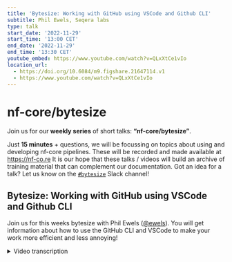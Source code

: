 ```yaml
---
title: 'Bytesize: Working with GitHub using VSCode and Github CLI'
subtitle: Phil Ewels, Seqera labs
type: talk
start_date: '2022-11-29'
start_time: '13:00 CET'
end_date: '2022-11-29'
end_time: '13:30 CET'
youtube_embed: https://www.youtube.com/watch?v=QLxXtCe1vIo
location_url:
  - https://doi.org/10.6084/m9.figshare.21647114.v1
  - https://www.youtube.com/watch?v=QLxXtCe1vIo
---
```


# nf-core/bytesize

Join us for our **weekly series** of short talks: **“nf-core/bytesize”**.

Just **15 minutes** + questions, we will be focussing on topics about using and developing nf-core pipelines.
These will be recorded and made available at <https://nf-co.re>
It is our hope that these talks / videos will build an archive of training material that can complement our documentation. Got an idea for a talk? Let us know on the [`#bytesize`](https://nfcore.slack.com/channels/bytesize) Slack channel!

## Bytesize: Working with GitHub using VSCode and Github CLI

Join us for this weeks bytesize with Phil Ewels ([@ewels](https://github.com/ewels/)). You will get information about how to use the GitHub CLI and VSCode to make your work more efficient and less annoying!

<details markdown="1"><summary>Video transcription</summary>
:::note
The content has been edited to make it reader-friendly
:::

[0:01](https://www.youtube.com/watch?v=QLxXtCe1vIo&t=1)
(host) Hello, everyone, welcome to today's bytesize talk. If anyone is interested to ever give a bytesize talk, please contact me on Slack. We are always happy for new speakers. And of today's topic, we're looking at using CLI client for GitHub and VScode when working with Git with Phil.

[0:25](https://www.youtube.com/watch?v=QLxXtCe1vIo&t=25)
Thank you very much, everybody, and thanks for the intro, Fran. Please do jump in if you have any ideas for nf-core talks or would like to talk about a pipeline you're working on or just anything you're interested in, really, please do give us a shout on the nf-core Slack. We've got the bytesize channel, and we're always looking for people, new speakers and new topics. And even just ideas for topics is great to have. We keep a big list of things and we try and rotate through them, but we've got a bit low on ideas lately, which is why you've got me talking to you today with another slightly last minute topic. But it's a bit fun, and this is one that has been bouncing around for a little while.

[1:10](https://www.youtube.com/watch?v=QLxXtCe1vIo&t=70)
The topic today is using Git and GitHub and different ways of interacting with that and managing your workflow. It's a topic I've been quietly ignoring for as long as I possibly could, because I think it's a bit of a Pandora's box. The way that you interact with Git and the way that you have these workflows is a very personal thing. Everyone tends to have their own preferred way of doing things, their own setup. It depends on what your preferences are, whether you like graphical tools or command line tools. It depends on how long you've been using these tools, how familiar you are with them. It depends what order you learned things in and what tools were available when. This is by no means an authoritative guide whatsoever. I don't expect anyone else to end up with the same workflow as me, but it's just to give you a taste of some of the different tools which are available, talk through a little bit of when you might find them useful and why. Maybe we can have a lively discussion at the end where you guys chime in and say, there's a much better way to do that! Don't ever do it that way because that's terrible! And hopefully we might even have another talk or two queued up after this where people go into other workflows and maybe talk about other ways to do things. I know that Edmund had some fancy ideas with tools that I'm not familiar with.

[2:30](https://www.youtube.com/watch?v=QLxXtCe1vIo&t=150)
Okay, sorry, I'm rambling. Let's get on with it. There are not really any slides for this talk. It's just me freestyling it. We'll crack on and I'm going to start off by, okay, there's like two slides. I dug out these old slides from a talk in 2010, an in-person hackathon, just to do a quick recap of what is Git and what does the terminology mean? Just for any of you who are watching, you might be fairly new to this. Git is a source version control software or source code software version handling user, whatever set of words in different order. When you're writing code, you can keep control of the history of the files of the code you're working and you can collaborate with others using this tool.

[3:19](https://www.youtube.com/watch?v=QLxXtCe1vIo&t=199)
With Git, you have a repository, which is your project, and then you have all the code within it. Each time you do some work, you hit a checkpoint and you can make a commit, which is like a bundle of work and you keep working and you make another commit and another commit. Each of those commits is like a point in time and a history. With Git, you can also branch at any point where you go off and work on two different things side by side and you can also then merge those branches back in together. This is typically used if you're multiple people working on one repository or if you're working on different features in parallel, and it's always good practice to work on a branch. But you don't end up - especially if you're waiting for other people to review a certain bit of code or something - you can work on things asynchronously.

[4:11](https://www.youtube.com/watch?v=QLxXtCe1vIo&t=251)
Repositories can also be forked, which means you make a copy of a repository from one account to another one on GitHub, for example. Here I've made a fork of an nf-core repository to my own personal account and that duplicates everything, but GitHub also knows that my fork came from that one. When I'm using Git locally, the Git client can interact with the different remote repositories, which are sat on GitHub rather than on my computer. I can then do development on my own fork and a bit like working on a different branch, I can then make a pull request to merge those changes back into the original repository, which I came from, which is usually called the upstream repository. Okay, that was Git, the quickest intro you've ever seen. Hopefully everyone that's watching is fairly familiar with Git already.

[5:06](https://www.youtube.com/watch?v=QLxXtCe1vIo&t=306)
To do today's talk, I thought I would just do some work with you guys,let's just live demo it. I'm going to start off using VScode and then afterwards I'm going to introduce you to the GitHub command line interface with the CLI tool and touch on a couple of different ways that I personally use it. All of the stuff with VScode, there's this documentation page, which I found. I'm just going to pop the link into the bytesize channel in Slack because it talks in more detail about the stuff I'm going to talk about now and how to use Git within VScode, because there's a lot of stuff you can do. If in doubt, go and check that out and don't listen to me.

[5:47](https://www.youtube.com/watch?v=QLxXtCe1vIo&t=347)
The first thing I'm going to do is, I found this bytesize talk from a couple of weeks ago, where Chris gave a really nice talk about using custom scripts in Nextflow. And I noticed that Fran does an amazing job of bytesize maintenance, but she hasn't yet added the YouTube URL to the webpage. I found something to do. The video is on YouTube, but it's not linked into that page. Nice simple thing for us to do, you can just jump in and add this URL. I'm going to copy that YouTube URL and then on the nf-core website, you can always just scroll down to the bottom to find the URL of the source file, which the web page is generated from. Or you can click the edit button, I'm going to click the edit button. This takes us to github.com and I'm now looking at the markdown file here.

[6:33](https://www.youtube.com/watch?v=QLxXtCe1vIo&t=393)
I could actually just edit this directly in GitHub, but that's not very much fun. I'm going to do this first bit using Gitpod, which I previously gave a couple of talks about using Gitpod. And it's actually the main reason that I started using VScode to manage Git rather than the command line, because when you're running in a Gitpod environment, you're in VScode by default, basically. And everything is there for you. I've just spun up a new environment. If you're not familiar with, with VS, with Gitpod, it's running on Gitpod servers now and I'm in VScode and it's just putting on a code for me here.

[7:12](https://www.youtube.com/watch?v=QLxXtCe1vIo&t=432)
It was "markdown", "events", "2023"... no, "2022", sorry. And what was the file called? bytesize_custom_scripts. Okay. And you can see up here, I think the other ones will have, yeah, YouTube embed. That's the change I'm going to make and just paste the YouTube URL. Maybe it should be the proper one that was not a short one. Okay. That's my change. It's pretty simple.

[7:50](https://www.youtube.com/watch?v=QLxXtCe1vIo&t=470)
What next? So I actually have a terminal down here, but I'm going to ignore that for now. at the moment I'm working on just the main master branch of of the repository. That was what's selected here. When I launched Gitpod, I could equally be running on a on a local client of a repository that I cloned manually, but anyway, I'm on the master branch. In fact, you can see it down here in Gitpod in VScode. The main thing I'm going to be using here is this button on the left-hand side of VScode called "source control". If I click on here, this is where I manage all the changes I'm doing and interact with Git. And this is the same if you're working locally or Gitpod, forget about the Gitpod thing for now.

[8:33](https://www.youtube.com/watch?v=QLxXtCe1vIo&t=513)
The first thing I want to do is I want to make this on a feature branch. Like I said, I don't want to do it directly on master. And so you can either click this (you can see it came up with this option there) "create new branch", and you can also do it through this dropdown menu. "branch" and I'm going to do `create branch`, I'm going to do "bytesize add YouTube", okay. Now you can see that has changed down here now, and now I'm running on a different branch, which is just local.

[9:04](https://www.youtube.com/watch?v=QLxXtCe1vIo&t=544)
When you're using Git, you have different phases of using files. And the first thing is when you've made a change to a file, it's called unstaged and I need to first stage that file. It's ready to be committed and then I do the commit. You can see down here, it says there's some changes here, but nothing is actually staged for a commit yet. First things first, I can double click on this and it shows loads up a diff here so I can see what's changed in that file, which is really, really nice to be able to just quickly double check what's changed and make sure that it looks as I expect.

[9:40](https://www.youtube.com/watch?v=QLxXtCe1vIo&t=580)
That looks good. And then I'm going to hit this plus button, it says `stage changes` and it pops from "changes" up to "stage changes". You can imagine I could have lots and lots of files here under "changes", and then I just stage the ones I want to. And I can unstage it again and I have a feeling you can either be clever about staging parts of the file and stuff within VScode if you want to.

[10:03](https://www.youtube.com/watch?v=QLxXtCe1vIo&t=603)
I'm going to stage that and then I'm going to type up here a commit message, "added YouTube log to bytesize", and when I hit commit... great. That has now done `git add` to add the files and it's done `git commit` to make a commit, but it's still on the local copy of the repository, which I have on Gitpod. And GitHub doesn't yet know about it.

[10:30](https://www.youtube.com/watch?v=QLxXtCe1vIo&t=630)
The next thing to do is I'm going to click `publish branch`, which is going to push this new branch that I created back to GitHub. Okay, that's gone and it's even come up with a little thing saying, do I want to create a pull request? First, I'm just going to show you on the nf-core repository here. Look, it's saying I've created a new branch here. That's correctly gone to GitHub. Oh, I was too slow, I could have clicked "create GitHub". That's the end of the Git source control part of VSCode. The source control bit is pretty blunt. It works with GitLab or BitBucky or anything, it's not specific to GitHub. The next part then is specific to just GitHub within VSCode and that comes down to this next one here.

[11:16](https://www.youtube.com/watch?v=QLxXtCe1vIo&t=676)
I can't actually remember if this is a plugin for VSCode or if it just comes with a vanilla install, because it's always been there since I first started using VSCode and so I'm not sure, I have a feeling it's part of a vanilla VSCode. I'm going to click GitHub and it gives me a whole bunch of stuff to head to here. I can navigate the pull requests for this repository and the issues and look at all of these as if I was browsing the website itself. I don't do this very often, you can tell. I can open up the description as if I was browsing GitHub without going off to the website, but right now what I want to do is I want to create a new pull request and I'm going to do that by clicking up here.

[12:00](https://www.youtube.com/watch?v=QLxXtCe1vIo&t=720)
I could, of course, do all this through the GitHub web interface, which is what I usually do. I usually go in and hit `compare` and `pull request` and do it through GitHub, but this is about VSCode, so I'm going to do it in VSCode. The interface looks pretty similar to the web, I'm saying, where is it coming from? It's coming from this repository from this branch I just created and I want it to go into the master branch. I'm going to add a title for the pull request and a description. And you can see, we've got the changes down here and I can double click and look at those changes and again, see the diff. That is done.

[12:38](https://www.youtube.com/watch?v=QLxXtCe1vIo&t=758)
What do I do now? I've forgotten. Where's the button? `Create`. I'm blind. You can see I could create it as a draft if I want to, but I'm just going to hit `create` and off it goes and it's created a pull request. It's now opened up pull request also within VSCode and you can say there's like a similar thing where I can leave comments and assign reviews and everything. And of course it looks just like the native GitHub interface here. That's it. Without leaving VSCode, I've just made changes up here. I added them to source control, made a new branch, committed them, pushed that branch and then in the GitHub interface, I then created a new pull request and it's ready for someone else to review and merge. Pretty cool.

[13:25](https://www.youtube.com/watch?v=QLxXtCe1vIo&t=805)
You can also then see that I can do reviewing of other people's pull requests and that's going to be what I come on to next. It's what a big part of being part of a community is about, not just doing your own work and pushing it to other people, but also looking at other people's code, reviewing it and merging it in. You can see within the GitHub tab here, again, I can also see all these pull requests and look through them. And it's the same as looking at the list within GitHub, but it also have some different views such as waiting for my review and assigned to me and stuff. I can also look at Fran's pull request here, see the changes that she made and see whether I agree with her pull request and stuff.

[14:12](https://www.youtube.com/watch?v=QLxXtCe1vIo&t=852)
What was I going to do with this next? I think this might be where... Yeah. Okay. I was going to update this to the local branch. One more thing about this on VScode before I go on, which is within VScode, you also have a terminal browser, "terminal", "new terminal". If you want to, you can still do the Git stuff that you might be more used to in the terminal down here within VScode, which is good if you're limited to using VScode on Git or whatever. I can still do `git status` and `git checkout master`, because you can see I'm still on this feature branch down here. What's that? So you have both of those options when you're working within VScode.

[15:06](https://www.youtube.com/watch?v=QLxXtCe1vIo&t=906)
The next thing. This is as far as I'm going to go with VScode, you can do lots more stuff in VScode. There's also a lot of really cool plugins, which I'm not really going to talk about. One of the ones which is very commonly used is called git lens, which is really powerful. And you can just do tons of stuff with it. It has lots of core analysis. One of the things I quite like is if you have it installed, this is on Gitpod. I open up VScode for, this is my local VScode now running with a local repository. If I look at a file and if I hover over a line long enough, Git lens should... it's not going to do it. Okay. And maybe I've disabled it or something. I think I have a feeling I might have disabled it the other day, but it will show up a history of that line of code, which is pretty cool. Something else I can do. Sorry, I keep thinking of things as I go along.

[16:07](https://www.youtube.com/watch?v=QLxXtCe1vIo&t=967)
These buttons up here, these will actually walk you through the history of a file as well. I can click that button. That's why it's because there's no history. Okay. I'm not quite sure what's going on in this live demo, but it's clearly not working. But usually if you click these buttons, you can walk through the history of that file through the different commits and see what changes each time, which is pretty cool. Yeah, I don't quite know what I've done to Git lens, but it's really unhappy. Apologies.

[16:38](https://www.youtube.com/watch?v=QLxXtCe1vIo&t=998)
Next up, GitHub command line. I'm a bit of a command line junkie, so I quite like this. And this has been a real game changer for me, this command line tool. Usually when you're working with Git on the command line, you'll be used to doing things like... I'm just going to switch to my fork here. You'll be used to doing things like `git clone`, you know, to clone a repository, you'll do `git clone`, blah, blah, blah. And you'll do `git add`, `git commit`, and all these commands with git. That's not what I'm talking about. The git command line is obviously central to working on the command line.

[17:26](https://www.youtube.com/watch?v=QLxXtCe1vIo&t=1046)
This is the GitHub command line, which is `gh`. And this is specifically for interacting with GitHub. First thing is that differentiation. You can just do `brew install` if you're on a Mac, but it's pretty easy installation. And if I do `gh --help`, it tells you about how to use it. I think one of the first things you have to do is you have to do `gh auth`, which just opens up a window to log into GitHub. Once you have the GitHub command line installed, you can do some stuff really, really nicely. One of my favorite things is you can clone repositories using a gh command instead of a git. And it's just as `git clone`, but it's a little bit more clever. It's especially useful when you're working on a fork. this is my personal fork of the nf-core website here. Now, if I'm in a blank directory here, if I do copy that command I just pasted, it's going to clone that repo for me, exactly the same as if I did `git clone`. Sorry, I should have used a smaller repository, there we go. And then if I go into that directory, it looks exactly the same as if I'd done `git clone`. But one of the clever things it's done is it has already set up two remotes for me. It knows about my fork's origin remote, which is what git would have done if I just cloned it normally, but it's also, because it was a GitHub client, knows that I forked this from the main nf-core repository, so it's already created a separate remote called upstream, which is just really helpful because it's just one fewer step and it's just there and it's just easier. that's one of the simplest things you can do with GitHub.

[19:03](https://www.youtube.com/watch?v=QLxXtCe1vIo&t=1143)
What else can you do? You can do everything you would do on the web through a command line with the GitHub command line. You can do `gh repo` and it knows, that the current directory is in a cloned GitHub repository, so it knows which repository I'm talking about. And I can do `gh repo view`, it asks me "which is the one?", it does that once... And now I'm looking at the readme for this, that's cool. I can do `--web` and it always just opens a tab in your browser. It's a really quick way to get there from the command line.

[19:38](https://www.youtube.com/watch?v=QLxXtCe1vIo&t=1178)
Now one of the most powerful things you can do with the GitHub command line is work with pull requests. I'm finally, after lots of waffling, going to get onto reviewing a pull request by Fran here. Now I've looked at her pull request, she's added some nice stuff, there's a nice transcript for another bytesize talk. She's added in the URL for YouTube. This all looks great and good to go. However, one thing I've noticed is that this pull request has got out of date with the main branch. A lot of things have been merged in and the header branch is now behind the head. It's probably fine to merge as it is, but let's just update it quickly. What I'm going to do is I'm going to use `gh` and I can do `gh prs list`, if I wanted to... ups, `gh pr list`, and I can see all the pull requests listed. If I wasn't sure about the name, I could do it through the command line and I can also do `gh pr view`, the number of Fran's pull request, and it shows me this on the command line as well. A bit like VScode, you can do all the web stuff that you're maybe used to doing through github.com and the terminal, if you want to do on the terminal, but the one I'm going to use is I'm going to do `gh pr checkout` and the name of this pull request.

[20:57](https://www.youtube.com/watch?v=QLxXtCe1vIo&t=1257)
Now what this does is, it takes Fran's code and it checks out into a new branch locally. And now in my working directory, I have all the files with her changes. What I could do is I can, if I open up VScode now, I can actually make changes to the things she's done. Let's see if I can do anything, which is pretty non-destructive. What can I do, which doesn't matter, "markdown", "events", add two dots here. `git status`, `git diff`, I've added a minor change here, minor change as if I was working myself, but remember I've got her pull request checked out. Now, if I do `git push`, GitHub CLI set up all the remotes and everything properly to track this pull request, and I've now pushed to Fran's fork of this repository. And because of that, it's updated her pull request with my file, my change, which is in this case, a bit irritating, but this workflow is brilliant when you're reviewing other people's code. Cause if you've got lots and lots of minor changes, like wording things, instead of making loads and loads of comments on the GitHub interface or whatever, if there are things you're confident about, you can just go in and you can just edit them and commit them and just push them to the pull request yourself directly, which saves everybody loads of time. Because you don't need to wait for the other person to respond. They don't, you know, they don't need to apply all the things you've suggested. You can just do minor changes directly. And this is of course, really good if there's multiple people working on the same pull request as well. And the GitHub command line client just takes out all the thinking, all the configuration to be able to do that. You just do `gh pr`, check out the number, do your work, commit push.

[22:42](https://www.youtube.com/watch?v=QLxXtCe1vIo&t=1362)
There are some cases where this won't work, but for majority of times this works super, super cool. I'm going to quickly just make sure that my master branch is up to date with the bad fork, which it wasn't, `gh pr checkout`, go back to Fran's pull request, and I'm going to update it now by `git merge master`. I'm bringing in my master fork, which will update her branch and I'm going to do `git push` again, and it will push in the updates here. Now that, if I refresh, that should be gone. Now her pull request is up to date. This is also really useful when there are merge conflicts, because if I'd done `git merge master` and there'd been merge conflicts, even really complicated ones, I could then resolve them locally in VScode or however, take as long as I want, commit that and push it to the pull request. That's usually how I resolve merge conflicts, by doing GitHub command line, check out the pull request, fix it, push it.

[23:53](https://www.youtube.com/watch?v=QLxXtCe1vIo&t=1233)
That's good to go. Now I can actually go a bit for the next step. I just check out master. I can now merge her pull request and just give it a thumbs up. I bet I could do this, just to see if I can do this from the command line, I bet I shouldn't be able to do it through VScode or on the command line if I wanted to, you know, review it when I'm going to do `gh pr merge`, see what happens, merge conflicts, done, all through the command line, pretty cool.

[24:36](https://www.youtube.com/watch?v=QLxXtCe1vIo&t=1476)
Final final thing, I'm running a bit late. That's a GitHub command line. You can do loads of stuff. Look, this is all just with pull requests. You can also do `gh pr view --web` and stuff like that with GitHub command line client, there's loads of stuff. Check it out and see if it can streamline your workflow. One of the things I also use it for is I have a couple of helpers. You might've actually seen me use one just then, I have one called a gupdate master. For example, you can see this in my dot files over here. This is a little function. All it does is it takes this argument and it pulls my local changes from my fork. And then it pulls the changes from the upstream fork, assuming that there's an upstream. Then it pushes those changes back to my fork again. And then it cleans up any dead branches, which have been merged. That's like a little helper function, which I find really helpful. And you can see... um, maybe it doesn't... I was thinking it used to get up command line client. This one does ghprs actually uses the GitHub command line client here and exports json. And then it uses jq to do cool stuff.

[25:44](https://www.youtube.com/watch?v=QLxXtCe1vIo&t=1)
Because the GitHub command line client knows your authentication, does clever stuff with json, you can do really powerful little bash snippets using a GitHub client line client if you want to get fancy. Check out these, if that'd be helpful for you, gs I use all the time, gupdate and gclean I use all the time, uh, just little shortcuts that your fingers get used to. Right. I've been talking too long and I'm waffling on and on and on. Let's go on and see if we have any questions or any discussion and any things that I've done badly, which you think you could do better yourself.

[26:19](https://www.youtube.com/watch?v=QLxXtCe1vIo&t=1579)
(host) Thank you, Phil. Now I know what it takes to get my code reviewed and merged. Um, so are there any questions in the audience? I think everyone is just amazed. If there are questions coming, you can always go to Slack and in the bytesize channel, or you can ask Phil directly. If there are no questions otherwise, then I would like to thank Phil for yet another impromptu bytesize talk. And of course, as usual, the Chan Zuckerberg Initiative for funding the talks and all of you for listening.
(speaker) If we've got any volunteers to show me how to use git lens properly, that'd be a good follow on talk.
(host) Thanks.

</details>
